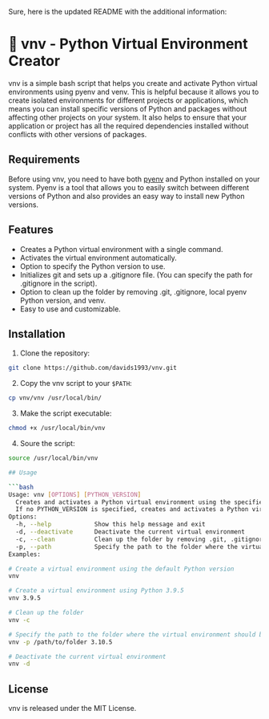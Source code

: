 Sure, here is the updated README with the additional information:

# 🐍 vnv - Python Virtual Environment Creator

vnv is a simple bash script that helps you create and activate Python virtual environments using pyenv and venv. This is helpful because it allows you to create isolated environments for different projects or applications, which means you can install specific versions of Python and packages without affecting other projects on your system. It also helps to ensure that your application or project has all the required dependencies installed without conflicts with other versions of packages.

## Requirements

Before using vnv, you need to have both [pyenv](https://github.com/pyenv/pyenv) and Python installed on your system. Pyenv is a tool that allows you to easily switch between different versions of Python and also provides an easy way to install new Python versions.

## Features

- Creates a Python virtual environment with a single command.
- Activates the virtual environment automatically.
- Option to specify the Python version to use.
- Initializes git and sets up a .gitignore file. (You can specify the path for .gitignore in the script). 
- Option to clean up the folder by removing .git, .gitignore, local pyenv Python version, and venv.
- Easy to use and customizable.

## Installation

1. Clone the repository:

```bash
git clone https://github.com/davids1993/vnv.git
```

2. Copy the vnv script to your `$PATH`:

```bash
cp vnv/vnv /usr/local/bin/
```

3. Make the script executable:

```bash
chmod +x /usr/local/bin/vnv
```

4. Soure the script:

```bash
source /usr/local/bin/vnv

## Usage

```bash
Usage: vnv [OPTIONS] [PYTHON_VERSION]
  Creates and activates a Python virtual environment using the specified PYTHON_VERSION
  If no PYTHON_VERSION is specified, creates and activates a Python virtual environment using the default Python version.
Options:
  -h, --help            Show this help message and exit
  -d, --deactivate      Deactivate the current virtual environment
  -c, --clean           Clean up the folder by removing .git, .gitignore, local pyenv python version, and venv
  -p, --path            Specify the path to the folder where the virtual environment should be created
Examples:

# Create a virtual environment using the default Python version
vnv

# Create a virtual environment using Python 3.9.5
vnv 3.9.5

# Clean up the folder
vnv -c

# Specify the path to the folder where the virtual environment should be created and specify the python version to use
vnv -p /path/to/folder 3.10.5

# Deactivate the current virtual environment
vnv -d
```

## License

vnv is released under the MIT License.
